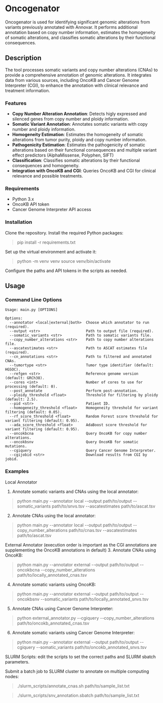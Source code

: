 # Oncogenator

Oncogenator is used for identifying significant genomic alterations from variants previously annotated with Annovar. It performs additional annotation based on copy number information, estimates the homogeneity of somatic alterations, and classifies somatic alterations by their functional consequences.

## Description

The tool processes somatic variants and copy number alterations (CNAs) to provide a comprehensive annotation of genomic alterations. It integrates data from various sources, including OncoKB and Cancer Genome Interpreter (CGI), to enhance the annotation with clinical relevance and treatment information.

### Features
- **Copy Number Alteration Annotation**: Detects higly expressed and silenced genes from copy number and ploidy information.
- **Somatic Variant Annotation**: Annotates somatic variants with copy number and ploidy information.
- **Homogeneity Estimation**: Estimates the homogeneity of somatic alterations from tumor purity, ploidy and copy number information.
- **Pathogenicity Estimation**: Estimates the pathogenicity of somatic alterations based on their functional consequences and multiple variant effect predictors (AlphaMissense, Polyphen, SIFT) 
- **Classification**: Classifies somatic alterations by their functional consequences and homogeneity.
- **Integration with OncoKB and CGI**: Queries OncoKB and CGI for clinical relevance and possible treatments.

### Requirements
- Python 3.x
- OncoKB API token
- Cancer Genome Interpreter API access

### Installation
Clone the repository.
Install the required Python packages:
>pip install -r requirements.txt

Set up the virtual environment and activate it:
> python -m venv venv
source venv/bin/activate

Configure the paths and API tokens in the scripts as needed.

## Usage

### Command Line Options

```text
Usage: main.py [OPTIONS]

Options:
  --annotator <local|external|both>  Choose which annotator to run (required).
  --output <str>                     Path to output file (required).
  --somatic_variants <str>           Path to somatic variants file.
  --copy_number_alterations <str>    Path to copy number alterations file.
  --ascatestimates <str>             Path to ASCAT estimates file (required).
  --cn_annotations <str>             Path to filtered and annotated CNAs.
  --tumortype <str>                  Tumor type identifier (default: HGSOC).
  --refgen <str>                     Reference genome version (default: GRCh38).
  --cores <int>                      Number of cores to use for processing (default: 0).
  --post_annotate                    Perform post-annotation.
  --ploidy_threshold <float>         Threshold for filtering by ploidy (default: 2.5).
  --pid <str>                        Patient ID.
  --homogeneity_threshold <float>    Homogeneity threshold for variant filtering (default: 0.05).
  --rf_score_threshold <float>       Random Forest score threshold for variant filtering (default: 0.95).
  --ada_score_threshold <float>      AdaBoost score threshold for variant filtering (default: 0.95).
  --oncokbcna                        Query OncoKB for copy number alterations.
  --oncokbsnv                        Query OncoKB for somatic mutations.
  --cgiquery                         Query Cancer Genome Interpreter.
  --cgijobid <str>                   Download results from CGI by jobid.
```

### Examples
Local Annotator
1. Annotate somatic variants and CNAs using the local annotator:
> python main.py --annotator local --output path/to/output --somatic_variants path/to/snvs.tsv --ascatestimates path/to/ascat.tsv

2. Annotate CNAs using the local annotator:
> python main.py --annotator local --output path/to/output --copy_number_alterations path/to/cnas.tsv --ascatestimates path/to/ascat.tsv

External Annotator (execution order is important as the CGI annotations are supplementing the OncoKB annotations in default)
3. Annotate CNAs using OncoKB:
> python main.py --annotator external --output path/to/output --oncokbcna --copy_number_alterations path/to/locally_annotated_cnas.tsv

4. Annotate somatic variants using OncoKB:
>python main.py --annotator external --output path/to/output --oncokbsnv --somatic_variants path/to/locally_annotated_snvs.tsv

5. Annotate CNAs using Cancer Genome Interpreter:

>python external_annotator.py --cgiquery --copy_number_alterations path/to/oncokb_annotated_cnas.tsv

6. Annotate somatic variants using Cancer Genome Interpreter:
>python main.py --annotator external --output path/to/output --cgiquery --somatic_variants path/to/oncokb_annotated_snvs.tsv

SLURM Scripts: edit the scripts to set the correct paths and SLURM sbatch parameters.

Submit a batch job to SLURM cluster to annotate on multiple computing nodes:
>./slurm_scripts/annotate_cnas.sh path/to/sample_list.txt

>./slurm_scripts/snv_annotation.sbatch path/to/sample_list.txt
